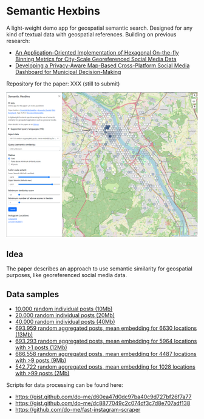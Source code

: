 # Semantic Hexbins

A light-weight demo app for geospatial semantic search. Designed for any kind of textual data with geospatial references.
Building on previous research:

- [An Application-Oriented Implementation of Hexagonal On-the-fly Binning Metrics for City-Scale Georeferenced Social Media Data](https://isprs-archives.copernicus.org/articles/XLVIII-4-W7-2023/253/2023/)
- [Developing a Privacy-Aware Map-Based Cross-Platform Social Media Dashboard for Municipal Decision-Making](https://isprs-archives.copernicus.org/articles/XLVIII-4-W1-2022/545/2022/)

Repository for the paper: XXX (still to submit)

![](screenshot_overview.png)

## Idea 

The paper describes an approach to use semantic similarity for geospatial purposes, like georeferenced social media data.

## Data samples

- [10.000 random individual posts (10Mb)](data/10_000_rows_e5_multilingual_small__4_dec.json.gz)
- [20.000 random individual posts (20Mb)](data/20_000_rows_e5_multilingual_small__4_dec.json.gz)
- [40.000 random individual posts (40Mb)](data/40_000_rows_e5_multilingual_small__4_dec.json.gz)
- [693.959 random aggregated posts, mean embedding for 6630 locations (13Mb)](data/6630_rows_e5_multilingual_small_mean_location.json.gz)
- [693.293 random aggregated posts, mean embedding for 5964 locations with >1 posts (12Mb)](data/5964_rows_e5_multilingual_small_mean_location_greater_1.json.gz)
- [686.558 random aggregated posts, mean embedding for 4487 locations with >9 posts (9Mb)](data/4487_rows_e5_multilingual_small_mean_location_greater_9.json.gz)
- [542.722 random aggregated posts, mean embedding for 1028 locations with >99 posts (2Mb)](data/1028_rows_e5_multilingual_small_mean_location_greater_99.json.gz)

Scripts for data processing can be found here:
- https://gist.github.com/do-me/d60ea47d0dc97ba40c9d727bf26f7a77
- https://gist.github.com/do-me/dc8877049c2c074df3c7d8e707adf138
- https://github.com/do-me/fast-instagram-scraper
